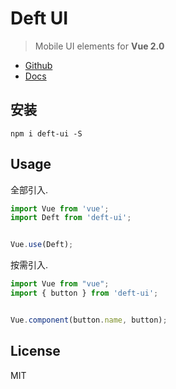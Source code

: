 # Deft UI

> Mobile UI elements for **Vue 2.0**

- [Github](https://github.com/qzyqzy/deft-ui)
- [Docs](https://qzyqzy.github.io/deft-ui/)

## 安装
```shell
npm i deft-ui -S
```

## Usage

全部引入.

```javascript
import Vue from 'vue';
import Deft from 'deft-ui';


Vue.use(Deft);
```

按需引入. 

```javascript
import Vue from "vue";
import { button } from 'deft-ui';


Vue.component(button.name, button);
```


## License
MIT
